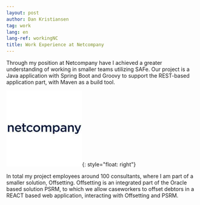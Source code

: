```yaml
---
layout: post
author: Dan Kristiansen
tag: work
lang: en
lang-ref: workingNC
title: Work Experience at Netcompany
---
```


Through my position at Netcompany have I achieved a greater understanding of working in smaller teams utilizing SAFe. Our project is a Java application with Spring Boot and Groovy to support the REST-based application part, with Maven as a build tool. 

 
 

![image](/images/netcompany.jpeg){: style="float: right"} 

 
 

In total my project employees around 100 consultants, where I am part of a smaller solution, Offsetting. Offsetting is an integrated part of the Oracle based solution PSRM, to which we allow caseworkers to offset debtors in a REACT based web application, interacting with Offsetting and PSRM. 

 